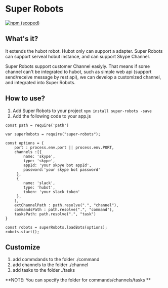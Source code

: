 # Super Robots
[![npm (scoped)](https://img.shields.io/npm/v/super-robots.svg?maxAge=2592000)](https://www.npmjs.com/package/super-robots)
## What's it?
It extends the hubot robot. Hubot only can support a adapter. Super Robots can support serveal hobut instance, and can support Skype Channel.

Super Robots support customer Channel easiyly. That means if some channel can't be integrated to hubot, such as simple web api (support send/receive message by rest api), we can develop a customized channel, and integrated into Super Robots. 

## How to use?
1. Add Super Robots to your project
`` npm install super-robots -save ``
1. Add the following code to your app.js
```
const path = require('path')

var superRobots = require("super-robots");

const options = {
    port : process.env.port || process.env.PORT,
    channels :[{
        name: 'skype',
        type: 'skype',
        appId: 'your skpye bot appId',
        password:'your skype bot password'
     },
     {
        name: 'slack',
        type: 'hubot',
        token: 'your slack token'
     },
    ],
    extChannelPath : path.resolve(".", "channel"),
    commandsPath : path.resolve(".", "command"),
    tasksPath: path.resolve(".", "task")
}

const robots = superRobots.loadBots(options);
robots.start();
```

## Customize
1. add commdands to the folder ./command
1. add channels to the folder ./channel
1. add tasks to the folder ./tasks

**NOTE: You can specify the folder for commands/channels/tasks ** 

